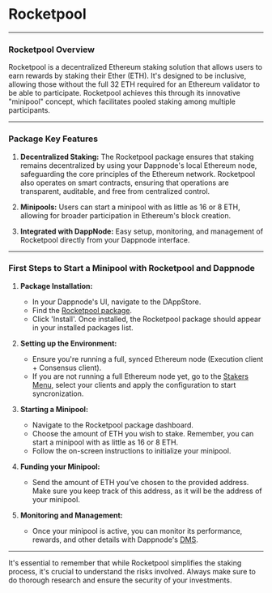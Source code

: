 # Rocketpool

---

### **Rocketpool Overview**

Rocketpool is a decentralized Ethereum staking solution that allows users to earn rewards by staking their Ether (ETH). It's designed to be inclusive, allowing those without the full 32 ETH required for an Ethereum validator to be able to participate. Rocketpool achieves this through its innovative "minipool" concept, which facilitates pooled staking among multiple participants.

---

### **Package Key Features**

1. **Decentralized Staking:** The Rocketpool package ensures that staking remains decentralized by using your Dappnode's local Ethereum node, safeguarding the core principles of the Ethereum network. Rocketpool also operates on smart contracts, ensuring that operations are transparent, auditable, and free from centralized control.
  
2. **Minipools:** Users can start a minipool with as little as 16 or 8 ETH, allowing for broader participation in Ethereum's block creation.
  
3. **Integrated with DappNode:** Easy setup, monitoring, and management of Rocketpool directly from your Dappnode interface.

---

### **First Steps to Start a Minipool with Rocketpool and Dappnode**

1. **Package Installation:**
   - In your Dappnode's UI, navigate to the DAppStore.
   - Find the [Rocketpool package](http://my.dappnode/installer/dnp/rocketpool.dnp.dappnode.eth).
   - Click 'Install'. Once installed, the Rocketpool package should appear in your installed packages list.

2. **Setting up the Environment:**
   - Ensure you're running a full, synced Ethereum node (Execution client + Consensus client).
   - If you are not running a full Ethereum node yet, go to the [Stakers Menu](http://my.dappnode/stakers/ethereum), select your clients and apply the configuration to start syncronization.

3. **Starting a Minipool:**
   - Navigate to the Rocketpool package dashboard.
   - Choose the amount of ETH you wish to stake. Remember, you can start a minipool with as little as 16 or 8 ETH.
   - Follow the on-screen instructions to initialize your minipool.

4. **Funding your Minipool:**
   - Send the amount of ETH you’ve chosen to the provided address. Make sure you keep track of this address, as it will be the address of your minipool.

5. **Monitoring and Management:**
   - Once your minipool is active, you can monitor its performance, rewards, and other details with Dappnode's [DMS](/docs/user/packages/dms).

---

It's essential to remember that while Rocketpool simplifies the staking process, it's crucial to understand the risks involved. Always make sure to do thorough research and ensure the security of your investments. 
